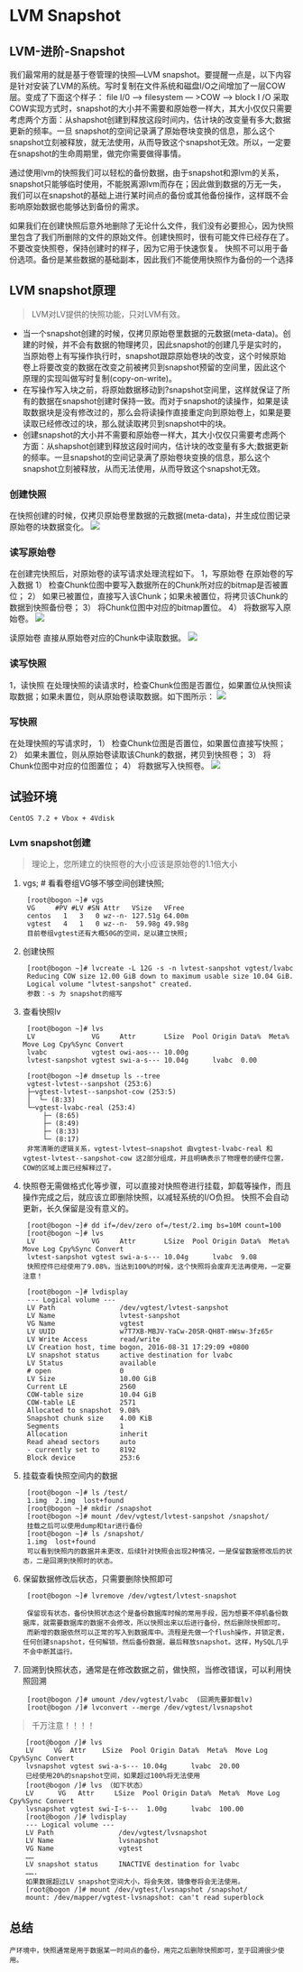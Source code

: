 # LVM  Snapshot

## LVM-进阶-Snapshot
我们最常用的就是基于卷管理的快照—LVM snapshot。要提醒一点是，以下内容是针对安装了LVM的系统。写时复制在文件系统和磁盘I/O之间增加了一层COW层。变成了下面这个样子：
file I/0 —&gt; filesystem — &gt;COW –&gt; block I /O
采取COW实现方式时，snapshot的大小并不需要和原始卷一样大，其大小仅仅只需要考虑两个方面：从shapshot创建到释放这段时间内，估计块的改变量有多大;数据更新的频率。一旦 snapshot的空间记录满了原始卷块变换的信息，那么这个snapshot立刻被释放，就无法使用，从而导致这个snapshot无效。所以，一定要在snapshot的生命周期里，做完你需要做得事情。

通过使用lvm的快照我们可以轻松的备份数据，由于snapshot和源lvm的关系，snapshot只能够临时使用，不能脱离源lvm而存在；因此做到数据的万无一失，我们可以在snapshot的基础上进行某时间点的备份或其他备份操作，这样既不会影响原始数据也能够达到备份的需求。

如果我们在创建快照后意外地删除了无论什么文件，我们没有必要担心，因为快照里包含了我们所删除的文件的原始文件。创建快照时，很有可能文件已经存在了。不要改变快照卷，保持创建时的样子，因为它用于快速恢复。
快照不可以用于备份选项。备份是某些数据的基础副本，因此我们不能使用快照作为备份的一个选择

## LVM snapshot原理
> LVM对LV提供的快照功能，只对LVM有效。
* 当一个snapshot创建的时候，仅拷贝原始卷里数据的元数据(meta-data)。创建的时候，并不会有数据的物理拷贝，因此snapshot的创建几乎是实时的，当原始卷上有写操作执行时，snapshot跟踪原始卷块的改变，这个时候原始卷上将要改变的数据在改变之前被拷贝到snapshot预留的空间里，因此这个原理的实现叫做写时复制(copy-on-write)。
* 在写操作写入块之前，将原始数据移动到?snapshot空间里，这样就保证了所有的数据在snapshot创建时保持一致。而对于snapshot的读操作，如果是读取数据块是没有修改过的，那么会将读操作直接重定向到原始卷上，如果是要读取已经修改过的块，那么就读取拷贝到snapshot中的块。
* 创建snapshot的大小并不需要和原始卷一样大，其大小仅仅只需要考虑两个方面：从shapshot创建到释放这段时间内，估计块的改变量有多大;数据更新的频率。一旦snapshot的空间记录满了原始卷块变换的信息，那么这个snapshot立刻被释放，从而无法使用，从而导致这个snapshot无效。

### 创建快照
在快照创建的时候，仅拷贝原始卷里数据的元数据(meta-data)，并生成位图记录原始卷的块数据变化。
![](../images/lvm/6.png)

### 读写原始卷
在创建完快照后，对原始卷的读写请求处理流程如下。
1，写原始卷 在原始卷的写入数据 
1）	检查Chunk位图中要写入数据所在的Chunk所对应的bitmap是否被置位；
2）	 如果已被置位，直接写入该Chunk；如果未被置位，将拷贝该Chunk的数据到快照备份卷； 
3）	将Chunk位图中对应的bitmap置位。
4）	 将数据写入原始卷。 
![](../images/lvm/7.png)

读原始卷 
直接从原始卷对应的Chunk中读取数据。
![](../images/lvm/8.png)

### 读写快照 
1，读快照 
在处理快照的读请求时，检查Chunk位图是否置位，如果置位从快照读取数据；如果未置位，则从原始卷读取数据。如下图所示：
![](../images/lvm/9.png)

### 写快照 
在处理快照的写请求时， 
1） 检查Chunk位图是否置位，如果置位直接写快照； 
2） 如果未置位，则从原始卷读取该Chunk的数据，拷贝到快照卷；
3） 将Chunk位图中对应的位图置位； 
4） 将数据写入快照卷。
![](../images/lvm/10.png)

## 试验环境
	CentOS 7.2 + Vbox + 4Vdisk

### Lvm snapshot创建
>理论上，您所建立的快照卷的大小应该是原始卷的1.1倍大小 
1. vgs; # 看看卷组VG够不够空间创建快照;

        [root@bogon ~]# vgs
        VG     #PV #LV #SN Attr   VSize   VFree 
        centos   1   3   0 wz--n- 127.51g 64.00m
        vgtest   4   1   0 wz--n-  59.98g 49.98g
        目前卷组vgtest还有大概50G的空间，足以建立快照;
2. 创建快照

        [root@bogon ~]# lvcreate -L 12G -s -n lvtest-sanpshot vgtest/lvabc
        Reducing COW size 12.00 GiB down to maximum usable size 10.04 GiB.
        Logical volume "lvtest-sanpshot" created.
        参数：-s 为 snapshot的缩写
3. 查看快照lv

        [root@bogon ~]# lvs
        LV              VG     Attr       LSize  Pool Origin Data%  Meta%  Move Log Cpy%Sync Convert                                                  
        lvabc           vgtest owi-aos--- 10.00g                                                    
        lvtest-sanpshot vgtest swi-a-s--- 10.04g      lvabc  0.00     

        [root@bogon ~]# dmsetup ls --tree
        vgtest-lvtest--sanpshot (253:6)
        ├─vgtest-lvtest--sanpshot-cow (253:5)
        │  └─ (8:33)
        └─vgtest-lvabc-real (253:4)
            ├─ (8:65)
            ├─ (8:49)
            ├─ (8:33)
            └─ (8:17)
        非常清晰的逻辑关系，vgtest-lvtest—snapshot 由vgtest-lvabc-real 和 vgtest-lvtest--sanpshot-cow 这2部分组成，并且明确表示了物理卷的硬件位置，COW的区域上面已经解释过了。 
4. 快照卷无需做格式化等步骤，可以直接对快照卷进行挂载，卸载等操作，而且操作完成之后，就应该立即删除快照，以减轻系统的I/O负担。 快照不会自动更新，长久保留是没有意义的。

        [root@bogon ~]# dd if=/dev/zero of=/test/2.img bs=10M count=100
        [root@bogon ~]# lvs
        LV              VG     Attr       LSize  Pool Origin Data%  Meta%  Move Log Cpy%Sync Convert                                                 
        lvtest-sanpshot vgtest swi-a-s--- 10.04g      lvabc  9.08  
        快照控件已经使用了9.08%，当达到100%的时候，这个快照将会废弃无法再使用，一定要注意！

        [root@bogon ~]# lvdisplay 
        --- Logical volume ---
        LV Path                /dev/vgtest/lvtest-sanpshot
        LV Name                lvtest-sanpshot
        VG Name                vgtest
        LV UUID                w7T7XB-MBJV-YaCw-20SR-QH8T-mWsw-3fz65r
        LV Write Access        read/write
        LV Creation host, time bogon, 2016-08-31 17:29:09 +0800
        LV snapshot status     active destination for lvabc
        LV Status              available
        # open                 0
        LV Size                10.00 GiB
        Current LE             2560
        COW-table size         10.04 GiB
        COW-table LE           2571
        Allocated to snapshot  9.08%
        Snapshot chunk size    4.00 KiB
        Segments               1
        Allocation             inherit
        Read ahead sectors     auto
        - currently set to     8192
        Block device           253:6
   
5. 挂载查看快照空间内的数据

        [root@bogon ~]# ls /test/
        1.img  2.img  lost+found
        [root@bogon ~]# mkdir /snapshot 
        [root@bogon ~]# mount /dev/vgtest/lvtest-sanpshot /snapshot/
        挂载之后可以使用dump和tar进行备份
        [root@bogon ~]# ls /snapshot/
        1.img  lost+found
        可以看到快照内的数据并未更改，后续针对快照会出现2种情况，一是保留数据修改后的状态，二是回溯到快照时的状态。
6. 保留数据修改后状态，只需要删除快照即可

        [root@bogon ~]# lvremove /dev/vgtest/lvtest-snapshot

        保留现有状态，备份快照状态这个是备份数据库时候的常用手段，因为想要不停机备份数据库，就需要数据库的数据不会修改，所以快照出来以后进行备份，然后删除快照即可。
        而新增的数据依然可以正常的写入到数据库中。流程是先做一个flush操作，并锁定表，任何创建snapshot，任何解锁，然后备份数据，最后释放snapshot。这样，MySQL几乎不会中断其运行。
7. 回溯到快照状态，通常是在修改数据之前，做快照，当修改错误，可以利用快照回溯

        [root@bogon /]# umount /dev/vgtest/lvabc  (回溯先要卸载lv)
        [root@bogon /]# lvconvert --merge /dev/vgtest/lvsnapshot

>千万注意！！！！

        [root@bogon /]# lvs
        LV     VG  Attr    LSize  Pool Origin Data%  Meta%  Move Log Cpy%Sync Convert                                              
        lvsnapshot vgtest swi-a-s--- 10.04g      lvabc  20.00             
        已经使用20%的snapshot空间，如果超过100%将无法使用                     
        [root@bogon /]# lvs （如下状态）
        LV      VG   Attr     LSize  Pool Origin Data%  Meta%  Move Log Cpy%Sync Convert                                           
        lvsnapshot vgtest swi-I-s---  1.00g      lvabc  100.00 
        [root@bogon /]# lvdisplay 
        --- Logical volume ---
        LV Path                /dev/vgtest/lvsnapshot
        LV Name                lvsnapshot
        VG Name                vgtest
        ……
        LV snapshot status     INACTIVE destination for lvabc
        …….
        如果数据超过LV snapshot空间大小，将会失效，镜像卷将会无法使用。
        [root@bogon /]# mount /dev/vgtest/lvsnapshot /snapshot/
        mount: /dev/mapper/vgtest-lvsnapshot: can't read superblock

## 总结
	产环境中，快照通常是用于数据某一时间点的备份，用完之后删除快照即可，至于回溯很少使用。
